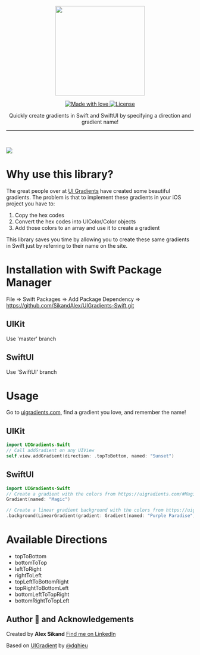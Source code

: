 <p align="center">
  <img src="https://lh3.googleusercontent.com/Z1Du9t058rFe6tTZj7sQL7HBGEKHA2UNs1zZCLnUaWq18XmdLGY9qnnpfx0_CZJgKZXveC7YznIdgqdq66-WS7qVN8OlPPi9oLBZJ88UvogC6zq9LWzCfKI5y6jTrOZzoa9uZVXPyLE=w2400" width="240" />
</p>

<p align="center">
  <a href="#">
    <img src="https://img.shields.io/badge/made%20with-love-E760A4.svg" alt="Made with love">
  </a>
  <a href="https://opensource.org/licenses/MIT" target="_blank">
    <img src="https://img.shields.io/badge/License-GPLv3-blue.svg" alt="License">
  </a>
</p>

<p align="center">
Quickly create gradients in Swift and SwiftUI by specifying a direction and gradient name!
</p>

---

&nbsp;

![](https://lh3.googleusercontent.com/N_0BrJuDJj5S-GNlP_ns6kD0PFdOkCe4Y-lJosy6xZYMaxhku7AKCfG6hpf-NVhEkwTTuy7Rl7N7gAOxVx-qt3GBYrAxi6V4sBwK-xCvgfckzR9FxRUOGZY9PlfHardIQiqkYWsAlWE=w2400)

# Why use this library?
The great people over at [UI Gradients](uigradients.com) have created some beautiful gradients. The problem is that to implement these gradients in your iOS project you have to:

1. Copy the hex codes
2. Convert the hex codes into UIColor/Color objects
3. Add those colors to an array and use it to create a gradient

This library saves you time by allowing you to create these same gradients in Swift just by referring to their name on the site.

# Installation with Swift Package Manager

File => Swift Packages => Add Package Dependency => https://github.com/SikandAlex/UIGradients-Swift.git

## UIKit
Use 'master' branch

## SwiftUI
Use 'SwiftUI' branch

# Usage
Go to [uigradients.com](uigradients.com), find a gradient you love, and remember the name!

## UIKit
```swift
import UIGradients-Swift
// Call addGradient on any UIView
self.view.addGradient(direction: .topToBottom, named: "Sunset")
```

## SwiftUI
```swift
import UIGradients-Swift
// Create a gradient with the colors from https://uigradients.com/#Magic
Gradient(named: "Magic")

// Create a linear gradient background with the colors from https://uigradients.com/#PurpleParadise
.background(LinearGradient(gradient: Gradient(named: "Purple Paradise"), startPoint: .top, endPoint: .bottom))
```

# Available Directions
* topToBottom
* bottomToTop
* leftToRight
* rightToLeft
* topLeftToBottomRight
* topRightToBottomLeft
* bottomLeftToTopRight
* bottomRightToTopLeft

## Author 👑 and Acknowledgements 

Created by **Alex Sikand** [Find me on LinkedIn](https://www.linkedin.com/in/alexsikand/)

Based on [UIGradient](https://github.com/dqhieu/UIGradient) by [@dqhieu](https://github.com/dqhieu)

